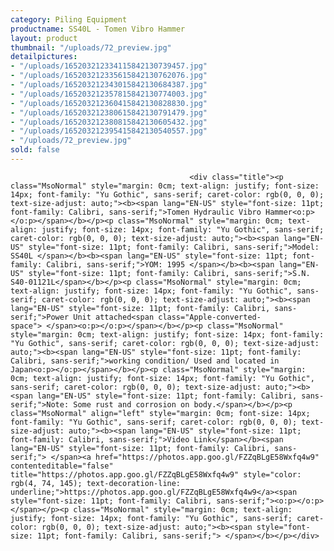 ```yaml
---
category: Piling Equipment
productname: SS40L - Tomen Vibro Hammer
layout: product
thumbnail: "/uploads/72_preview.jpg"
detailpictures:
- "/uploads/165203212334115842130739457.jpg"
- "/uploads/165203212335615842130762076.jpg"
- "/uploads/165203212343015842130684387.jpg"
- "/uploads/165203212357815842130774003.jpg"
- "/uploads/165203212360415842130828830.jpg"
- "/uploads/165203212380615842130791479.jpg"
- "/uploads/165203212380815842130605432.jpg"
- "/uploads/165203212395415842130540557.jpg"
- "/uploads/72_preview.jpg"
sold: false
---
```


                                            <div class="title"><p class="MsoNormal" style="margin: 0cm; text-align: justify; font-size: 14px; font-family: "Yu Gothic", sans-serif; caret-color: rgb(0, 0, 0); text-size-adjust: auto;"><b><span lang="EN-US" style="font-size: 11pt; font-family: Calibri, sans-serif;">Tomen Hydraulic Vibro Hammer<o:p></o:p></span></b></p><p class="MsoNormal" style="margin: 0cm; text-align: justify; font-size: 14px; font-family: "Yu Gothic", sans-serif; caret-color: rgb(0, 0, 0); text-size-adjust: auto;"><b><span lang="EN-US" style="font-size: 11pt; font-family: Calibri, sans-serif;">Model: SS40L </span></b><b><span lang="EN-US" style="font-size: 11pt; font-family: Calibri, sans-serif;">YOM: 1995 </span></b><b><span lang="EN-US" style="font-size: 11pt; font-family: Calibri, sans-serif;">S.N. S40-01121L</span></b></p><p class="MsoNormal" style="margin: 0cm; text-align: justify; font-size: 14px; font-family: "Yu Gothic", sans-serif; caret-color: rgb(0, 0, 0); text-size-adjust: auto;"><b><span lang="EN-US" style="font-size: 11pt; font-family: Calibri, sans-serif;">Power Unit attached<span class="Apple-converted-space"> </span><o:p></o:p></span></b></p><p class="MsoNormal" style="margin: 0cm; text-align: justify; font-size: 14px; font-family: "Yu Gothic", sans-serif; caret-color: rgb(0, 0, 0); text-size-adjust: auto;"><b><span lang="EN-US" style="font-size: 11pt; font-family: Calibri, sans-serif;">working condition/ Used and located in Japan<o:p></o:p></span></b></p><p class="MsoNormal" style="margin: 0cm; text-align: justify; font-size: 14px; font-family: "Yu Gothic", sans-serif; caret-color: rgb(0, 0, 0); text-size-adjust: auto;"><b><span lang="EN-US" style="font-size: 11pt; font-family: Calibri, sans-serif;">Note: Some rust and corrosion on body.</span></b></p><p class="MsoNormal" align="left" style="margin: 0cm; font-size: 14px; font-family: "Yu Gothic", sans-serif; caret-color: rgb(0, 0, 0); text-size-adjust: auto;"><b><span lang="EN-US" style="font-size: 11pt; font-family: Calibri, sans-serif;">Video Link</span></b><span lang="EN-US" style="font-size: 11pt; font-family: Calibri, sans-serif;"> </span><a href="https://photos.app.goo.gl/FZZqBLgE58Wxfq4w9" contenteditable="false" title="https://photos.app.goo.gl/FZZqBLgE58Wxfq4w9" style="color: rgb(4, 74, 145); text-decoration-line: underline;">https://photos.app.goo.gl/FZZqBLgE58Wxfq4w9</a><span style="font-size: 11pt; font-family: Calibri, sans-serif;"><o:p></o:p></span></p><p class="MsoNormal" style="margin: 0cm; text-align: justify; font-size: 14px; font-family: "Yu Gothic", sans-serif; caret-color: rgb(0, 0, 0); text-size-adjust: auto;"><b><span style="font-size: 11pt; font-family: Calibri, sans-serif;"> </span></b></p></div>

